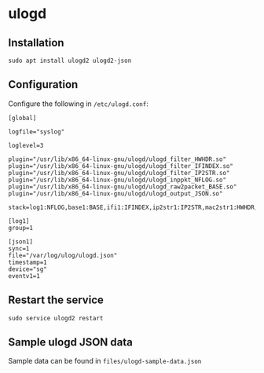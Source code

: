 # ulogd

## Installation

```
sudo apt install ulogd2 ulogd2-json
```

## Configuration

Configure the following in `/etc/ulogd.conf`:

```
[global]

logfile="syslog"

loglevel=3

plugin="/usr/lib/x86_64-linux-gnu/ulogd/ulogd_filter_HWHDR.so"
plugin="/usr/lib/x86_64-linux-gnu/ulogd/ulogd_filter_IFINDEX.so"
plugin="/usr/lib/x86_64-linux-gnu/ulogd/ulogd_filter_IP2STR.so"
plugin="/usr/lib/x86_64-linux-gnu/ulogd/ulogd_inppkt_NFLOG.so"
plugin="/usr/lib/x86_64-linux-gnu/ulogd/ulogd_raw2packet_BASE.so"
plugin="/usr/lib/x86_64-linux-gnu/ulogd/ulogd_output_JSON.so"

stack=log1:NFLOG,base1:BASE,ifi1:IFINDEX,ip2str1:IP2STR,mac2str1:HWHDR,json1:JSON

[log1]
group=1

[json1]
sync=1
file="/var/log/ulog/ulogd.json"
timestamp=1
device="sg"
eventv1=1
```

## Restart the service

```
sudo service ulogd2 restart
```

## Sample ulogd JSON data

Sample data can be found in `files/ulogd-sample-data.json`
